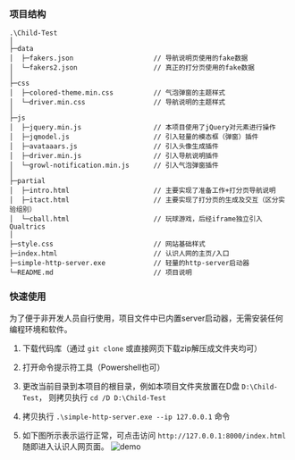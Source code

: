 
### 项目结构


```
.\Child-Test
│
├─data                              
│  ├─fakers.json                    // 导航说明页使用的fake数据
│  └─fakers2.json                   // 真正的打分页使用的fake数据
│
├─css
│  ├─colored-theme.min.css          // 气泡弹窗的主题样式
│  └─driver.min.css                 // 导航说明的主题样式
│
├─js
│  ├─jquery.min.js                  // 本项目使用了jQuery对元素进行操作
│  ├─jqmodel.js                     // 引入轻量的模态框（弹窗）插件
│  ├─avataaars.js                   // 引入头像生成插件
│  ├─driver.min.js                  // 引入导航说明插件
│  └─growl-notification.min.js      // 引入气泡弹窗插件
│
├─partial
│  ├─intro.html                     // 主要实现了准备工作+打分页导航说明
│  ├─itact.html                     // 主要实现了打分页的生成及交互（区分实验组别）
│  └─cball.html                     // 玩球游戏，后经iframe独立引入Qualtrics
│
├─style.css                         // 网站基础样式
├─index.html                        // 认识人网的主页/入口
├─simple-http-server.exe            // 轻量的http-server启动器
└─README.md                         // 项目说明

```



### 快速使用

为了便于非开发人员自行使用，项目文件中已内置server启动器，无需安装任何编程环境和软件。

1. 下载代码库（通过 `git clone` 或直接网页下载zip解压成文件夹均可）

2. 打开命令提示符工具（Powershell也可）

3. 更改当前目录到本项目的根目录，例如本项目文件夹放置在D盘 `D:\Child-Test`， 则拷贝执行 `cd /D D:\Child-Test`

4. 拷贝执行 `.\simple-http-server.exe --ip 127.0.0.1` 命令

5. 如下图所示表示运行正常，可点击访问 `http://127.0.0.1:8000/index.html` 随即进入认识人网页面。
![demo](https://cdn.jsdelivr.net/gh/zonelyn/img/demo.jpg)
